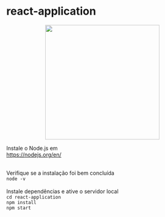 # react-application

<p align="center">
    <img width="300" src="https://nodejs.org/static/images/logo.svg">
</p>

Instale o Node.js em <br>
https://nodejs.org/en/ <br><br>

Verifique se a instalação foi bem concluída<br>
``node -v``
<br><br>
Instale dependências e ative o servidor local<br>
``cd react-application``<br>
``npm install`` <br>
``npm start``